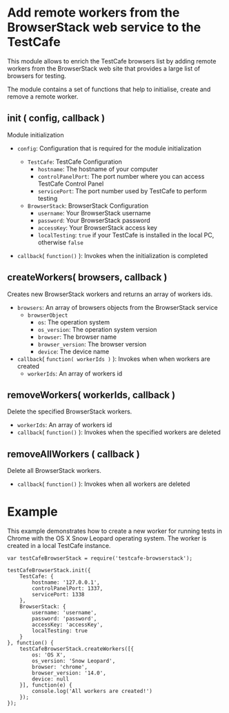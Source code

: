 Add remote workers from the BrowserStack web service to the TestCafe
====================================================================

This module allows to enrich the TestCafe browsers list by adding remote workers from the BrowserStack web site that provides a large list of browsers for testing.

The module contains a set of functions that help to initialise, create and remove a remote worker.

init ( config, callback )
-------------------------

Module initialization

* `config`: Configuration that is required for the module initialization
	* `TestCafe`: TestCafe Configuration
		* `hostname`: The hostname of your computer
		* `controlPanelPort`: The port number where you can access TestCafe Control Panel
		* `servicePort`: The port number used by TestCafe to perform testing
	* `BrowserStack`: BrowserStack Configuration
		* `username`: Your BrowserStack username
		* `password`: Your BrowserStack password
		* `accessKey`: Your BrowserStack access key
		* `localTesting`: `true` if your TestCafe is installed in the local PC, otherwise `false`

* `callback`( `function()` ): Invokes when the initialization is completed

createWorkers( browsers, callback )
-----------------------------------
Creates new BrowserStack workers and returns an array of workers ids.

* `browsers`: An array of browsers objects from the BrowserStack service
	* `browserObject`
		* `os`: The operation system
		* `os_version`: The operation system version
		* `browser`: The browser name
		* `browser_version`: The browser version
		* `device`: The device name
* `callback`( `function( workerIds )` ): Invokes when when workers are created
	* `workerIds`: An array of workers id

removeWorkers( workerIds, callback )
------------------------------------
Delete the specified BrowserStack workers.

* `workerIds`: An array of workers id
* `callback`( `function()` ): Invokes when the specified workers are deleted

removeAllWorkers ( callback )
-----------------------------
Delete all BrowserStack workers.

* `callback`( `function()` ): Invokes when all workers are deleted

Example
=======

This example demonstrates how to create a new worker for running tests in Chrome with the OS X Snow Leopard operating system. The worker is created in a local TestCafe instance.

    var testCafeBrowserStack = require('testcafe-browserstack');
    
    testCafeBrowserStack.init({
    	TestCafe: {
    		hostname: '127.0.0.1',
    		controlPanelPort: 1337,
    		servicePort: 1338
    	},
    	BrowserStack: {
    		username: 'username',
    		password: 'password',
    		accessKey: 'accessKey',
    		localTesting: true
    	}
    }, function() {
    	testCafeBrowserStack.createWorkers([{
    		os: 'OS X',
    		os_version: 'Snow Leopard',
    		browser: 'chrome',
    		browser_version: '14.0',
    		device: null
    	}], function(e) {
    		console.log('All workers are created!')
    	});
    });

